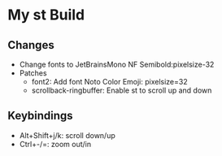 # My st Build

## Changes
- Change fonts to JetBrainsMono NF Semibold:pixelsize-32
- Patches
    - font2: Add font Noto Color Emoji: pixelsize=32
    - scrollback-ringbuffer: Enable st to scroll up and down
## Keybindings
- Alt+Shift+j/k: scroll down/up
- Ctrl+-/=: zoom out/in
